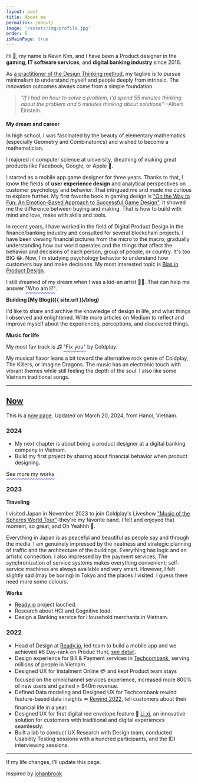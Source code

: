 ```yaml
---
layout: post
title: About me
permalink: /about/
image: '/assets/img/profile.jpg'
order: 5
isMainPage: true
---
```


Hi 👋, my name is Kevin Kim, and I have been a Product designer in the **gaming**, **IT software services**, and **digital banking industry** since 2016.

As [a practitioner of the Design Thinking method](https://www.credly.com/badges/d7ba6db5-ff1a-42e8-b854-ae6d3e8028a8), my tagline is to pursue minimalism to understand myself and people deeply from intrinsic. The innovation outcomes always come from a simple foundation.

> _"If I had an hour to solve a problem, I'd spend 55 minutes thinking about the problem and 5 minutes thinking about solutions"_--Albert Einstein.

<section style="margin: 20px 0">
    <script src="https://platform.linkedin.com/badges/js/profile.js" async defer type="text/javascript"></script>
    <div class="badge-base LI-profile-badge" data-locale="en_US" data-size="large" data-theme="light" data-type="VERTICAL" data-vanity="kevinsonkd" data-version="v1"><a class="badge-base__link LI-simple-link" href="https://vn.linkedin.com/in/kevinsonkd?trk=profile-badge"></a></div>
</section>

**My dream and career**

In high school, I was fascinated by the beauty of elementary mathematics (especially Geometry and Combinatorics) and wished to become a mathematician.

I majored in computer science at university, dreaming of making great products like Facebook, Google, or Apple 🫠.

I started as a mobile app game designer for three years. Thanks to that, I know the fields of **user experience design** and analytical perspectives on customer psychology and behavior. That intrigued me and made me curious to explore further. My first favorite book in gaming design is ["On the Way to Fun: An Emotion-Based Approach to Successful Game Design"](https://www.amazon.com/Way-Fun-Emotion-Based-Approach-Successful/dp/1568815824), it showed me the difference between buying and making. That is how to build with mind and love, make with skills and tools.

In recent years, I have worked in the field of Digital Product Design in the finance/banking industry and consulted for several blockchain projects. I have been viewing financial pictures from the micro to the macro, gradually understanding how our world operates and the things that affect the behavior and decisions of each person, group of people, or country. It's too BIG 😂. 
Now, I'm studying psychology behavior to understand how customers buy and make decisions. My most interested topic is [Bias in Product Design](/research/2023-12-13-bias).

I still dreamed of my dream when I was a kid-an artist 🧑‍🎨. That can help me answer <a style="text-decoration: underline;text-underline-offset: 0.6ex;text-decoration-style: wavy;text-decoration-color: #6b69fa">"Who am I?"</a>.

**Building [My Blog]({{ site.url }}/blog)**

I'd like to share and archive the knowledge of design in life, and what things I observed and enlightened. Write more articles on Medium to reflect and improve myself about the experiences, perceptions, and discovered things.

**Music for life**

My most fav track is ♫ <a href="https://open.spotify.com/track/7LVHVU3tWfcxj5aiPFEW4Q?si=bb571cb38d7b4565" style="text-decoration: underline;text-underline-offset: 0.6ex;text-decoration-style: wavy;text-decoration-color: #6b69fa">"Fix you"</a> by Coldplay.

My musical flavor leans a bit toward the alternative rock genre of Coldplay, The Killers, or Imagine Dragons. The music has an electronic touch with vibrant themes while still feeling the depth of the soul. I also like some Vietnam traditional songs.

***

## [Now](#now)
This is a <a href="https://nownownow.com/about" class="evidence">now page</a>. Updated on March 20, 2024, from Hanoi, Vietnam.

### 2024
- My next chapter is about being a product designer at a digital banking company in Vietnam. 
- Build my first project by sharing about financial behavior when product designing.

<span><a href="{{site.baseurl}}/projects" style="text-decoration: underline;text-underline-offset: 0.6ex;text-decoration-style: wavy;text-decoration-color: #6b69fa">See more my works</a></span>

### 2023
**Traveling**

I visited Japan in November 2023 to join Coldplay's Liveshow ["Music of the Spheres World Tour"](https://www.instagram.com/p/CzdpDekxlcL/?utm_source=ig_web_copy_link&igsh=MzRlODBiNWFlZA==)-they're my favorite band. I felt and enjoyed that moment, so great, and Oh Yeahhh 🙌.

Everything in Japan is as peaceful and beautiful as people say and through the media. I am genuinely impressed by the neatness and strategic planning of traffic and the architecture of the buildings. Everything has logic and an artistic connection. I also impressed by the payment services, The synchronization of service systems makes everything convenient; self-service machines are always available and very smart.
However, I felt slightly sad (may be boring) in Tokyo and the places I visited. I guess there need more some colours.

**Works**
- [Ready.io](https://ready.io) project lauched.
- Research about HCI and Cognitive load.
- Design a Banking service for Household merchants in Vietnam.

### 2022
- Head of Design at [Ready.io](https://ready.io), led team to build a mobile app and we achieved #6 Day-rank on Produc Hunt, [see detail](https://twitter.com/goreadyio/status/1614975003426004995?s=61&t=yUPsxF7rg_NPgVMM0pMJbQ).
- Design experience for Bill & Payment services in [Techcombank](https://techcombank.com/khach-hang-ca-nhan/ngan-hang-truc-tuyen/ngan-hang-so/techcombank-mobile), serving millions of people in Vietnam.
- Designed UX for Instalment Online 💳 and kept Product team stays focused on the omnichannel services experience, increased more 800% of new users and gained > $40m revenue.
- Defined Data modeling and Designed UX for Techcombank rewind feature-based data insights ⏪ [Rewind 2022](https://www.facebook.com/Techcombank/videos/1502775000222838/), tell customers about their financial life in a year.
- Designed UX for first digital red envelope feature 🧧 [Li xi](https://l.facebook.com/l.php?u=https%3A%2F%2Ftcbmobile.onelink.me%2FTBS9%2F0yw0mx2l&h=AT0PlUi8gFkagSMjPWdoBShIGgY89h_5zkyt9FJwy_apO3_XdGBl7ffx8ZNAm8ty0ILYuNITV_0Lq7zF3uTbQN3K0Vq92cYRkah3OHDT7_0W8MKF0nGUUx367v8epYvgjmwpU2XMoTkHYGM&s=1), an innovative solution for customers with traditional and digital experiences seamlessly.
- Built a lab to conduct UX Research with Design team, conducted Usability Testing sessions with a hundred participants, and the IDI interviewing sessions.

---

If my life changes, I’ll update this page.

Inspired by [johanbrook](https://johanbrook.com/now/)
